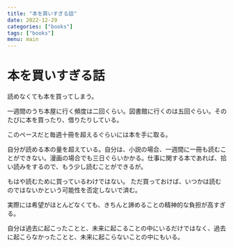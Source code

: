```yaml
---
title: "本を買いすぎる話"
date: 2022-12-29
categories: ["books"]
tags: ["books"]
menu: main
---
```


# 本を買いすぎる話

読めなくても本を買ってしまう。

一週間のうち本屋に行く頻度は二回くらい。図書館に行くのは五回ぐらい。そのたびに本を買ったり、借りたりしている。

このペースだと毎週十冊を超えるぐらいには本を手に取る。

自分が読める本の量を超えている。自分は、小説の場合、一週間に一冊も読むことができない。漫画の場合でも三日ぐらいかかる。仕事に関する本であれば、拾い読みをするので、もう少し読むことができるが。

もはや読むために買っているわけではない。
ただ買っておけば、いつかは読むのではないかという可能性を否定しないで済む。

実際には希望がほとんどなくても、きちんと諦めることの精神的な負担が高すぎる。

自分は過去に起こったことと、未来に起こることの中にいるだけではなく、過去に起こらなかったことと、未来に起こらないことの中にもいる。